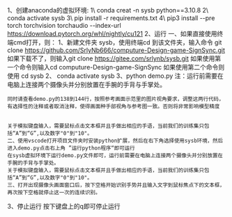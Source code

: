 1、创建anaconda的虚拟环境:
    1\ conda creat -n sysb python==3.10.8
    2\ conda activate sysb
    3\ pip install -r requirements.txt
    4\ pip3 install --pre torch torchvision torchaudio --index-url https://download.pytorch.org/whl/nightly/cu121
2、运行
    一、如果直接使用终端cmd打开，则：
    1、新建文件夹 sysb，使用终端cd 到该文件夹，输入命令 git clone   https://github.com/SrlyNb666/computure-Design-game-SignSync.git 
    如果下载不了，则输入git clone https://gitee.com/srlynb/sysb.git
    如果使用第一个命令则输入cd computure-Design-game-SignSync
    如果使用第二个命令则使用 cd sysb
    2、 conda activate sysb
    3、python demo.py
    注：运行前需要在电脑上连接两个摄像头并分别放置在手腕的手背与手掌处。

    同时请查看demo.py的138到144行，按照参考画面示范里的图片视角要求，调整这两行代码，有选择性的注释或者取消注释，使得画面种手部视角与参考图一致。否则将非常影响模型精度


    关于模拟键盘输入，需要鼠标点击文本框并且手做出相应的手语，当前我们的训练集只包括“A”到“G”,以及数字"0"到"10"。
    二、使用vscode打开项目文件夹时安装python扩展，然后在右下角选择使用sysb环境，然后进入demo.py点击右上角 ”运行python程序“即可运行
    在sysb虚拟环境下运行demo.py文件即可，运行前需要在电脑上连接两个摄像头并分别放置在手腕的手背与手掌处。
    关于模拟键盘输入，需要鼠标点击文本框并且手做出相应的手语，当前我们的训练集只包括“A”到“G”,以及数字"0"到"10"。
    三、打开出现摄像头画面窗口后，按下空格开始识别手势并且输入文字到鼠标焦点下的文本框，再次按下空格就停止这一次的连续识别。
3、停止运行
    按下键盘上的q即可停止运行


